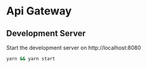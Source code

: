 # Api Gateway

## Development Server

Start the development server on http://localhost:8080

```bash
yarn && yarn start
```